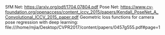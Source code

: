 SfM Net: https://arxiv.org/pdf/1704.07804.pdf
Pose Net: https://www.cv-foundation.org/openaccess/content_iccv_2015/papers/Kendall_PoseNet_A_Convolutional_ICCV_2015_paper.pdf
Geometric loss functions for camera pose regression with deep learning: file:///home/mjia/Desktop/CVPR2017/content/papers/0457g555.pdf#page=1
